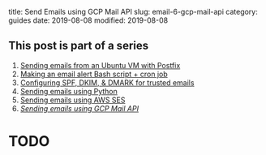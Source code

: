 title: Send Emails using GCP Mail API
slug: email-6-gcp-mail-api
category: guides
date: 2019-08-08
modified: 2019-08-08


## This post is part of a series
1. [Sending emails from an Ubuntu VM with Postfix](email-1-postfix-setup)
2. [Making an email alert Bash script + cron job](email-2-bash-cron)
3. [Configuring SPF, DKIM, & DMARK for trusted emails](email-3-trust-protocols)
4. [Sending emails using Python](email-4-python)
5. [Sending emails using AWS SES](email-5-aws-ses-api)
6. *[Sending emails using GCP Mail API](email-6-gcp-mail-api)*


# TODO
